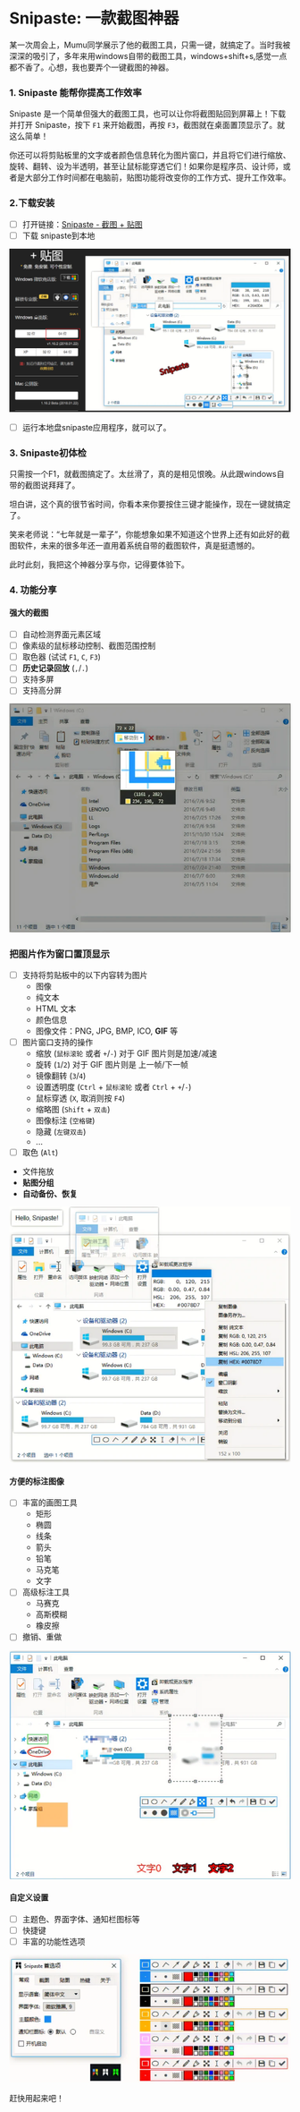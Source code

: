 # Snipaste: 一款截图神器

某一次周会上，Mumu同学展示了他的截图工具，只需一键，就搞定了。当时我被深深的吸引了，多年来用windows自带的截图工具，windows+shift+s,感觉一点都不香了。心想，我也要弄个一键截图的神器。

### 1. Snipaste 能帮你提高工作效率

Snipaste 是一个简单但强大的截图工具，也可以让你将截图贴回到屏幕上！下载并打开 Snipaste，按下 `F1` 来开始截图，再按 `F3`，截图就在桌面置顶显示了。就这么简单！

你还可以将剪贴板里的文字或者颜色信息转化为图片窗口，并且将它们进行缩放、旋转、翻转、设为半透明，甚至让鼠标能穿透它们！如果你是程序员、设计师，或者是大部分工作时间都在电脑前，贴图功能将改变你的工作方式、提升工作效率。

### 2.下载安装

- [ ] 打开链接：[Snipaste - 截图 + 贴图](https://zh.snipaste.com/)
- [ ] 下载 snipaste到本地

![image-20230311164517072](https://raw.githubusercontent.com/DSH5200/images/master/image-20230311164517072.png)

- [ ] 运行本地盘snipaste应用程序，就可以了。

### 3. Snipaste初体检

只需按一个F1，就截图搞定了。太丝滑了，真的是相见恨晚。从此跟windows自带的截图说拜拜了。

坦白讲，这个真的很节省时间，你看本来你要按住三键才能操作，现在一键就搞定了。

笑来老师说：“七年就是一辈子”，你能想象如果不知道这个世界上还有如此好的截图软件，未来的很多年还一直用着系统自带的截图软件，真是挺遗憾的。

此时此刻，我把这个神器分享与你，记得要体验下。

### 4. 功能分享

#### 强大的截图

- [ ] 自动检测界面元素区域
- [ ] 像素级的鼠标移动控制、截图范围控制
- [ ] 取色器 (试试 `F1`, `C`, `F3`)
- [ ] **历史记录回放** (`,`/`.`)
- [ ] 支持多屏
- [ ] 支持高分屏

![image-20230311170048774](https://raw.githubusercontent.com/DSH5200/images/master/image-20230311170048774.png)

### 把图片作为窗口置顶显示

- [ ] 支持将剪贴板中的以下内容转为图片
  - 图像
  - 纯文本
  - HTML 文本
  - 颜色信息
  - 图像文件：PNG, JPG, BMP, ICO, **GIF** 等
- [ ] 图片窗口支持的操作
  - 缩放 (`鼠标滚轮` 或者 `+`/`-`)
    对于 GIF 图片则是加速/减速
  - 旋转 (`1`/`2`)
    对于 GIF 图片则是 上一帧/下一帧
  - 镜像翻转 (`3`/`4`)
  - 设置透明度 (`Ctrl` + `鼠标滚轮` 或者 `Ctrl` + `+`/`-`)
  - 鼠标穿透 (`X`, 取消则按 `F4`)
  - 缩略图 (`Shift` + `双击`)
  - 图像标注 (`空格键`)
  - 隐藏 (`左键双击`)
  - ...
- [ ] 取色 (`Alt`)
- 文件拖放
- **贴图分组**
- **自动备份、恢复**

![image-20230311170315749](https://raw.githubusercontent.com/DSH5200/images/master/image-20230311170315749.png)

#### 方便的标注图像

- [ ] 丰富的画图工具
  - 矩形
  - 椭圆
  - 线条
  - 箭头
  - 铅笔
  - 马克笔
  - 文字
- [ ] 高级标注工具
  - 马赛克
  - 高斯模糊
  - 橡皮擦
- [ ] 撤销、重做

![image-20230311170505666](https://raw.githubusercontent.com/DSH5200/images/master/image-20230311170505666.png)

#### 自定义设置

- [ ] 主题色、界面字体、通知栏图标等
- [ ] 快捷键
- [ ] 丰富的功能性选项

![image-20230311170607845](https://raw.githubusercontent.com/DSH5200/images/master/image-20230311170607845.png)



赶快用起来吧！